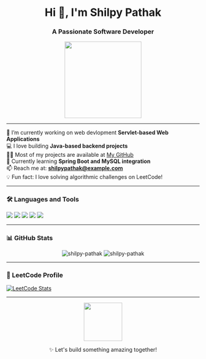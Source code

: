 <h1 align="center">Hi 👋, I'm Shilpy Pathak</h1>
<h3 align="center">A Passionate Software Developer </h3>

<p align="center">
  <img src="https://media.giphy.com/media/QTfX9Ejfra3ZmNxh6B/giphy.gif" width="200"/>
</p>

---

🌱 I’m currently working on web devlopment **Servlet-based Web Applications**  
💻 I love building **Java-based backend projects**  
👨‍💻 Most of my projects are available at [My GitHub](https://github.com/your-username)  
🧠 Currently learning **Spring Boot and MySQL integration**  
📫 Reach me at: **shilpypathak@example.com**  
💡 Fun fact: I love solving algorithmic challenges on LeetCode!  

---

### 🛠️ Languages and Tools

<p align="left">
  <img src="https://img.shields.io/badge/Java-ED8B00?style=for-the-badge&logo=java&logoColor=white"/>
  <img src="https://img.shields.io/badge/HTML5-E34F26?style=for-the-badge&logo=html5&logoColor=white"/>
  <img src="https://img.shields.io/badge/CSS3-1572B6?style=for-the-badge&logo=css3&logoColor=white"/>
  <img src="https://img.shields.io/badge/JavaScript-F7DF1E?style=for-the-badge&logo=javascript&logoColor=black"/>
  <img src="https://img.shields.io/badge/Eclipse-2C2255?style=for-the-badge&logo=eclipseide&logoColor=white"/>
</p>

---

### 📊 GitHub Stats

<p align="center">
  <img src="https://github-readme-stats.vercel.app/api?username=your-username&show_icons=true&theme=tokyonight" alt="shilpy-pathak" />
  <img src="https://github-readme-streak-stats.herokuapp.com/?user=your-username&theme=tokyonight" alt="shilpy-pathak" />
</p>

---

### 🔗 LeetCode Profile

[![LeetCode Stats](https://leetcard.jacoblin.cool/your-leetcode-username?theme=dark&font=Baloo&extension=activity)](https://leetcode.com/your-leetcode-username)

---

<p align="center">
  <img src="https://media.giphy.com/media/LMcB8XospGZO8UQq87/giphy.gif" width="100"/>
</p>

<p align="center">✨ Let's build something amazing together!</p>

